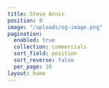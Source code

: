 ```yaml
---
title: Steve Annis
position: 0
image: "/uploads/og-image.png"
pagination:
  enabled: true
  collection: commercials
  sort_field: position
  sort_reverse: false
  per_page: 10
layout: home
---
```


